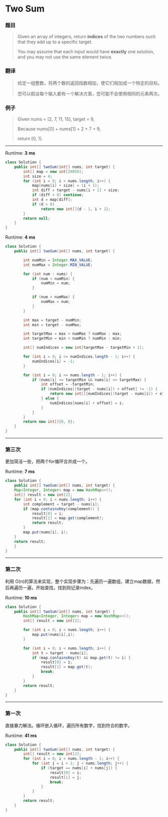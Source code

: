 # Two Sum

### 题目

> Given an array of integers, return **indices** of the two numbers such that they add up to a specific target.
>
> You may assume that each input would have **exactly** one solution, and you may not use the same element twice.

### 翻译

> 给定一组整数，将两个数的返回指数相加，使它们相加成一个特定的目标。
>
> 您可以假设每个输入都有一个解决方案，您可能不会使用相同的元素两次。

### 例子

> Given nums = \[2, 7, 11, 15\], target = 9,
>
> Because nums\[0\] + nums\[1\] = 2 + 7 = 9,
>
> return \[0, 1\].

---

Runtime: **3** **ms**

```java
class Solution {
    public int[] twoSum(int[] nums, int target) {
        int[] map = new int[20050];
        int size = 4;
        for (int i = 0; i < nums.length; i++) {
            map[nums[i] + size] = (i + 1);
            int diff = target - nums[i + 1] + size;
            if (diff < 0) continue;
            int d = map[diff];
            if (d > 0)
                return new int[]{d - 1, i + 1};
        }
        return null;
    }
}
```

Runtime: **4** **ms**

```java
class Solution {
    public int[] twoSum(int[] nums, int target) {

        int numMin = Integer.MAX_VALUE;
        int numMax = Integer.MIN_VALUE;

        for (int num : nums) {
            if (num < numMin) {
                numMin = num;
            }

            if (num > numMax) {
                numMax = num;
            }
        }

        int max = target - numMin;
        int min = target - numMax;

        int targetMax = max > numMax ? numMax : max;
        int targetMin = min < numMin ? numMin : min;

        int[] numIndices = new int[targetMax - targetMin + 1];

        for (int i = 0; i <= numIndices.length - 1; i++) {
            numIndices[i] = -1;
        }

        for (int i = 0; i <= nums.length - 1; i++) {
            if (nums[i] >= targetMin && nums[i] <= targetMax) {
                int offset = -targetMin;
                if (numIndices[(target - nums[i]) + offset] != -1) {
                    return new int[]{numIndices[(target - nums[i]) + offset], i};
                } else {
                    numIndices[nums[i] + offset] = i;
                }
            }
        }
        return new int[]{0, 0};
    }
}
```

---

### 第三次

更加简洁一些，把两个for循环合并成一个。

Runtime: **7 ms**

```java
class Solution {
    public int[] twoSum(int[] nums, int target) {
    Map<Integer, Integer> map = new HashMap<>();
    int[] result = new int[2];
    for (int i = 0; i < nums.length; i++) {
        int complement = target - nums[i];
        if (map.containsKey(complement)) {
            result[0] = i;
            result[1] = map.get(complement);
            return result;
        }
        map.put(nums[i], i);
    }
    return result;
    }
}
```

---

### 第二次

利用 O\(n\)的算法来实现，整个实现步骤为：先遍历一遍数组，建立map数据，然后再遍历一遍，开始查找，找到则记录index。

Runtime: **10 ms**

```java
class Solution {
    public int[] twoSum(int[] nums, int target) {
        HashMap<Integer, Integer> map = new HashMap<>();
        int[] result = new int[2];

        for (int i = 0; i < nums.length; i++) {
            map.put(nums[i],i);
        }

        for (int i = 0; i < nums.length; i++) {
            int t = target - nums[i];
            if (map.containsKey(t) && map.get(t) != i) {
                result[0] = i;
                result[1] = map.get(t);
                break;
            } 
        }
        return result;
    }
}
```

---

### 第一次

直接暴力解法。循环嵌入循环，遍历所有数字，找到符合的数字。

Runtime: **41 ms**

```java
class Solution {
    public int[] twoSum(int[] nums, int target) {
        int[] result = new int[2];
        for (int i = 0; i < nums.length - 1; i++) {
            for (int j = i + 1; j < nums.length; j++) {
                if (target == nums[i] + nums[j]) {
                    result[0] = i;
                    result[1] = j;
                    break;
                }
            }
        }
        return result;
    }
}
```



